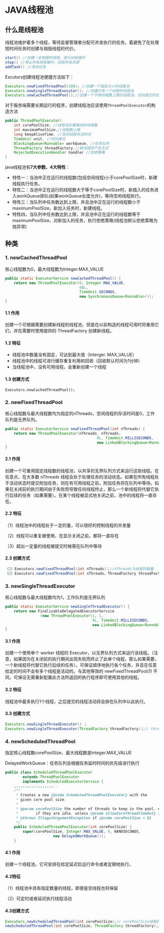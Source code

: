 # JAVA线程池
## 什么是线程池

线程池维护着多个线程，等待监督管理者分配可并发执行的任务。着避免了在处理短时间任务时创建与销毁线程的代价。

```java
start() //创建一定梳理的线程，进行线程循环
stop() //停止所有线程循环，回收所有资源
addTask() //添加任务
```

Excutors创建线程池便捷方法如下：

```java
Executors.newFixedThreadPool(100); //创建一个固定大小的线程池
Executors.newSingleThreadExecutor(); //创建只有一个线程的线程池
Executors.newCachedThreadPool();//创建一个不限线程数上限的线程池，任何提交的任务都将立即执行
```

对于服务端需要长期运行的程序，创建线程池应该使用`ThreadPoolExecutor`的构造方法

```java
public ThreadPoolExecutor(
    int corePoolSize, //线程池长期维持的线程数
    int maximumPoolSize,//线程数上限
    long keepAliveTime, //空闲线程存活时间
    TimeUnit unit, //时间单位
    BlockingQueue<Runnable> workQueue, //任务队列
    ThreadFactory threadFactory,//新线程的产生方式
    RejectedExecutionHandler handler //拒绝策略
)
```

java线程池有**7大参数、4大特性**：

- 特性一：当池中正在运行的线程数(包括空闲线程)小于corePoolSize时，新建线程执行任务。
- 特性二：当池中正在运行的线程数大于等于corePoolSize时，新插入的任务进入workQueue排队(如果workQueue长度允许)，等待空闲线程执行。
- 特性三：当队列中任务数达到上限，并且池中正在运行的线程数小于maximumPoolSize，新加入任务时，新建线程。
- 特性四，当队列中任务数达到上限，并且池中正在运行的线程数等于maximumPoolSize，对新加入的任务，执行拒绝策略(线程池默认拒绝策略为抛异常)

## 种类

### 1. newCachedThreadPool

核心线程数为0，最大线程数为Integer.MAX_VALUE

```java
public static ExecutorService newCachedThreadPool() {
	return new ThreadPoolExecutor(0, Integer.MAX_VALUE,
                                  60L, 
                                  TimeUnit.SECONDS,
                                  new SynchronousQueue<Runnable>());
}
```

#### 1.1 作用

创建一个可根据需要创建新线程的线程池，但是在以前构造的线程可用时将重用它们，并在需要时使用提供的 ThreadFactory 创建新线程。

#### 1.2 特征

- 线程池中数量没有固定，可达到最大值（Interger. MAX_VALUE）
- 线程池中的线程可进行缓存重复利用和回收（回收默认时间为1分钟）
- 当线程池中，没有可用线程，会重新创建一个线程

#### 1.3 创建方式

`Executors.newCachedThreadPool();`

### 2. newFixedThreadPool

核心线程数与最大线程数均为指定的nThreads，空闲线程的存活时间是0，工作队列是无界队列。

```java
public static ExecutorService newFixedThreadPool(int nThreads) {
	return new ThreadPoolExecutor(nThreads, nThreads,
	                                      0L, TimeUnit.MILLISECONDS,
	                                      new LinkedBlockingQueue<Runnable>());
}
```

#### 2.1 作用

创建一个可重用固定线程数的线程池，以共享的无界队列方式来运行这些线程。在任意点，在大多数 nThreads 线程会处于处理任务的活动状态。如果在所有线程处于活动状态时提交附加任务，则在有可用线程之前，附加任务将在队列中等待。如果在关闭前的执行期间由于失败而导致任何线程终止，那么一个新线程将代替它执行后续的任务（如果需要）。在某个线程被显式地关闭之前，池中的线程将一直存在。

#### 2.2 特征

（1）线程池中的线程处于一定的量，可以很好的控制线程的并发量

（2）线程可以重复被使用，在显示关闭之前，都将一直存在

（3）超出一定量的线程被提交时候需在队列中等待

#### 2.3 创建方式

```java
（1）Executors.newFixedThreadPool(int nThreads)；//nThreads为线程的数量 
（2）Executors.newFixedThreadPool(int nThreads，ThreadFactory threadFactory)；//nThreads为线程的数量，threadFactory创建线程的工厂方式
```

### 3. newSingleThreadExecutor

核心线程数与最大线程数均为1，工作队列是无界队列

```java
public static ExecutorService newSingleThreadExecutor() {
	return new FinalizableDelegatedExecutorService
	            (new ThreadPoolExecutor(1, 1,
	                                    0L, TimeUnit.MILLISECONDS,
	                                    new LinkedBlockingQueue<Runnable>()));
}
```

#### 3.1 作用

创建一个使用单个 worker 线程的 Executor，以无界队列方式来运行该线程。（注意，如果因为在关闭前的执行期间出现失败而终止了此单个线程，那么如果需要，一个新线程将代替它执行后续的任务）。可保证顺序地执行各个任务，并且在任意给定的时间不会有多个线程是活动的。与其他等效的 newFixedThreadPool(1) 不同，可保证无需重新配置此方法所返回的执行程序即可使用其他的线程。

#### 3.2 特征

线程池中最多执行1个线程，之后提交的线程活动将会排在队列中以此执行。

#### 3.3 创建方式

```java
Executors.newSingleThreadExecutor() ； 
Executors.newSingleThreadExecutor(ThreadFactory threadFactory)；// threadFactory创建线程的工厂方式
```

### 4. newScheduledThreadPool

指定核心线程数corePoolSize、最大线程数是Integer.MAX_VALUE

DelayedWorkQueue：任务队列会根据任务延时时间的优先级进行执行

```java
public class ScheduledThreadPoolExecutor
        extends ThreadPoolExecutor
        implements ScheduledExecutorService {
	....................
	/**
     * Creates a new {@code ScheduledThreadPoolExecutor} with the
     * given core pool size.
     *
     * @param corePoolSize the number of threads to keep in the pool, even
     *        if they are idle, unless {@code allowCoreThreadTimeOut} is set
     * @throws IllegalArgumentException if {@code corePoolSize < 0}
     */
	public ScheduledThreadPoolExecutor(int corePoolSize) {
		super(corePoolSize, Integer.MAX_VALUE, 0, NANOSECONDS,
		              new DelayedWorkQueue());
	}
```



#### 4.1 作用

创建一个线程池，它可安排在给定延迟后运行命令或者定期地执行。

#### 4.2特征

（1）线程池中具有指定数量的线程，即便是空线程也将保留

（2）可定时或者延迟执行线程活动

#### 4.3创建方式

```java
Executors.newScheduledThreadPool(int corePoolSize);// corePoolSize线程的个数 
newScheduledThreadPool(int corePoolSize, ThreadFactory threadFactory);// corePoolSize线程的
```